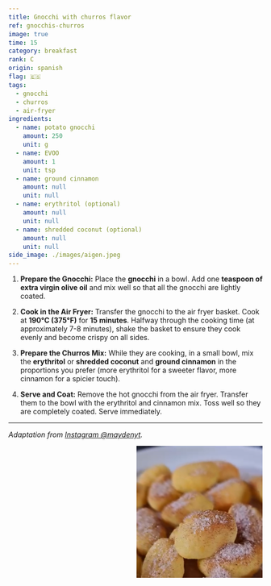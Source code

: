 ```yaml
---
title: Gnocchi with churros flavor
ref: gnocchis-churros
image: true
time: 15
category: breakfast
rank: C
origin: spanish
flag: 🇪🇸
tags:
  - gnocchi
  - churros
  - air-fryer
ingredients:
  - name: potato gnocchi
    amount: 250
    unit: g
  - name: EVOO
    amount: 1
    unit: tsp
  - name: ground cinnamon
    amount: null
    unit: null
  - name: erythritol (optional)
    amount: null
    unit: null
  - name: shredded coconut (optional)
    amount: null
    unit: null
side_image: ./images/aigen.jpeg
---
```


1.  **Prepare the Gnocchi:** Place the **gnocchi** in a bowl. Add one **teaspoon of extra virgin olive oil** and mix well so that all the gnocchi are lightly coated.

2.  **Cook in the Air Fryer:** Transfer the gnocchi to the air fryer basket. Cook at **190°C (375°F)** for **15 minutes**. Halfway through the cooking time (at approximately 7-8 minutes), shake the basket to ensure they cook evenly and become crispy on all sides.

3.  **Prepare the Churros Mix:** While they are cooking, in a small bowl, mix the **erythritol** or **shredded coconut** and **ground cinnamon** in the proportions you prefer (more erythritol for a sweeter flavor, more cinnamon for a spicier touch).

4.  **Serve and Coat:** Remove the hot gnocchi from the air fryer. Transfer them to the bowl with the erythritol and cinnamon mix. Toss well so they are completely coated. Serve immediately.

---

_Adaptation from [Instagram @maydenyt](https://www.instagram.com/reel/DHTEh32owRS/?utm_source=ig_web_copy_link)._

<img src="images/gnocchis_churros.png" style="width:250px; float:right;"/>
